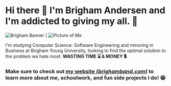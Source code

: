 # Hi there 👋 I'm Brigham Andersen and I'm addicted to giving my all. 💯

<!-- ![Brigham Banner](https://raw.githubusercontent.com/brighamband/brighamband/main/linkedin-banner.png) -->

<!-- ![Picture of Me](https://raw.githubusercontent.com/brighamband/brighamband/main/profile.jpg) -->

<!-- Solarized dark             |  Solarized Ocean -->
<!-- :-------------------------:|:-------------------------: -->
![Brigham Banner](https://raw.githubusercontent.com/brighamband/brighamband/main/linkedin-banner.png)  |  ![Picture of Me](https://raw.githubusercontent.com/brighamband/brighamband/main/profile.jpg)

I'm studying Computer Science: Software Engineering and minoring in Business at Brigham Young University, looking to find the optimal solution to the problem we hate most:  **WASTING TIME ⌛ & MONEY 💲**. 

### Make sure to check out [my website *(brighamband.com)*](https://brighamband.com) to learn more about me, schoolwork, and fun side projects I do! 😁
